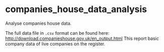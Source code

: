 # companies_house_data_analysis
Analyse companies house data.

The full data file in `.csv` format can be found here:
http://download.companieshouse.gov.uk/en_output.html
This report basic company data of live companies on the register.

